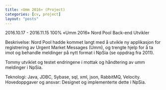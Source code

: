 ```yaml
---
title: «Umm 2016» (Project)
categories: [cv, project]
layout: "posts"
---
```


2016.10.17 - 2016.11.15	100%	«Umm 2016»
Nord Pool
Back-end Utvikler

Beskrivelse: Nord Pool hadde kommet langt med å utvikle ny applikasjon for registrering av Urgent Market Messages (Umm), og trengte hjelp for å ta imot og behandle meldinger på nytt format i NpSia (se oppdrag fra 2011).

Tommy utviklet og testet endringene i mottak og håndtering av umm meldinger i NpSia.

Teknologi: Java, JDBC, Sybase, sql, xml, json, RabbitMQ, Velocity.
Hovedoppgaver og ansvar: Designet og implementerte dette i NpSia.